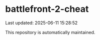 # battlefront-2-cheat

Last updated: 2025-06-11 15:28:52

This repository is automatically maintained.
